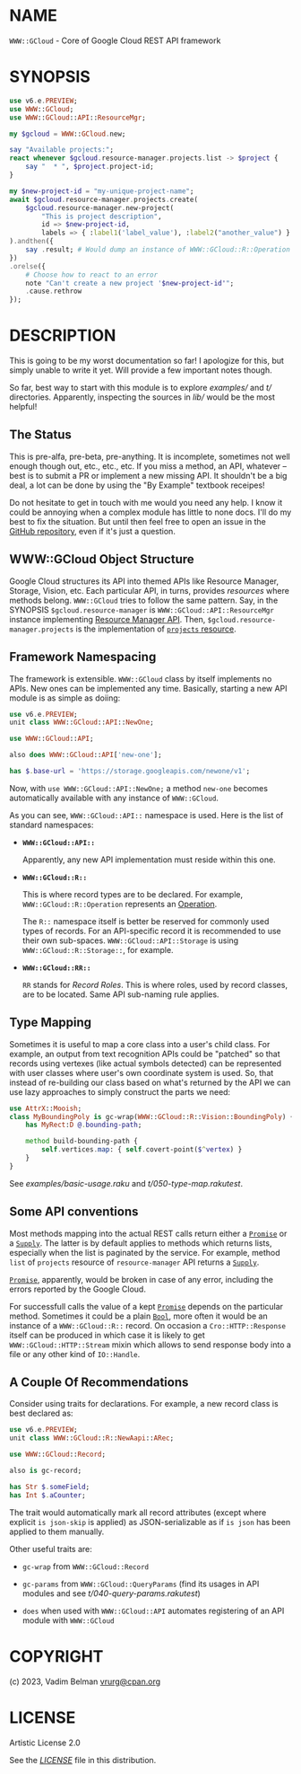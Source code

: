 NAME
====

`WWW::GCloud` - Core of Google Cloud REST API framework

SYNOPSIS
========

```raku
use v6.e.PREVIEW;
use WWW::GCloud;
use WWW::GCloud::API::ResourceMgr;

my $gcloud = WWW::GCloud.new;

say "Available projects:";
react whenever $gcloud.resource-manager.projects.list -> $project {
    say "  * ", $project.project-id;
}

my $new-project-id = "my-unique-project-name";
await $gcloud.resource-manager.projects.create(
    $gcloud.resource-manager.new-project(
        "This is project description",
        id => $new-project-id,
        labels => { :label1('label_value'), :label2("another_value") } );
).andthen({
    say .result; # Would dump an instance of WWW::GCloud::R::Operation
})
.orelse({
    # Choose how to react to an error
    note "Can't create a new project '$new-project-id'";
    .cause.rethrow
});
```

DESCRIPTION
===========

This is going to be my worst documentation so far! I apologize for this, but simply unable to write it yet. Will provide a few important notes though.

So far, best way to start with this module is to explore *examples/* and *t/* directories. Apparently, inspecting the sources in *lib/* would be the most helpful!

The Status
----------

This is pre-alfa, pre-beta, pre-anything. It is incomplete, sometimes not well enough though out, etc., etc., etc. If you miss a method, an API, whatever – best is to submit a PR or implement a new missing API. It shouldn't be a big deal, a lot can be done by using the "By Example" textbook receipes!

Do not hesitate to get in touch with me would you need any help. I know it could be annoying when a complex module has little to none docs. I'll do my best to fix the situation. But until then feel free to open an issue in the [GitHub repository](https://github.com/vrurg/raku-WWW-GCloud/issues), even if it's just a question.

WWW::GCloud Object Structure
----------------------------

Google Cloud structures its API into themed APIs like Resource Manager, Storage, Vision, etc. Each particular API, in turns, provides *resources* where methods belong. `WWW::GCloud` tries to follow the same pattern. Say, in the SYNOPSIS `$gcloud.resource-manager` is `WWW::GCloud::API::ResourceMgr` instance implementing [Resource Manager API](https://cloud.google.com/resource-manager/reference/rest). Then, `$gcloud.resource-manager.projects` is the implementation of [`projects` resource](https://cloud.google.com/resource-manager/reference/rest#rest-resource:-v1.projects).

Framework Namespacing
---------------------

The framework is extensible. `WWW::GCloud` class by itself implements no APIs. New ones can be implemented any time. Basically, starting a new API module is as simple as doiing:

```raku
use v6.e.PREVIEW;
unit class WWW::GCloud::API::NewOne;

use WWW::GCloud::API;

also does WWW::GCloud::API['new-one'];

has $.base-url = 'https://storage.googleapis.com/newone/v1';
```

Now, with `use WWW::GCloud::API::NewOne;` a method `new-one` becomes automatically available with any instance of `WWW::GCloud`.

As you can see, `WWW::GCloud::API::` namespace is used. Here is the list of standard namespaces:

  * **`WWW::GCloud::API::`**

    Apparently, any new API implementation must reside within this one.

  * **`WWW::GCloud::R::`**

    This is where record types are to be declared. For example, `WWW::GCloud::R::Operation` represents an [Operation](https://cloud.google.com/resource-manager/reference/rest/Shared.Types/Operation).

    The `R::` namespace itself is better be reserved for commonly used types of records. For an API-specific record it is recommended to use their own sub-spaces. `WWW::GCloud::API::Storage` is using `WWW::GCloud::R::Storage::`, for example.

  * **`WWW::GCloud::RR::`**

    `RR` stands for *Record Roles*. This is where roles, used by record classes, are to be located. Same API sub-naming rule applies.

Type Mapping
------------

Sometimes it is useful to map a core class into a user's child class. For example, an output from text recognition APIs could be "patched" so that records using vertexes (like actual symbols detected) can be represented with user classes where user's own coordinate system is used. So, that instead of re-building our class based on what's returned by the API we can use lazy approaches to simply construct the parts we need:

```raku
use AttrX::Mooish;
class MyBoundingPoly is gc-wrap(WWW::GCloud::R::Vision::BoundingPoly) {
    has MyRect:D @.bounding-path;

    method build-bounding-path {
        self.vertices.map: { self.covert-point($^vertex) }
    }
}
```

See *examples/basic-usage.raku* and *t/050-type-map.rakutest*.

Some API conventions
--------------------

Most methods mapping into the actual REST calls return either a [`Promise`](https://docs.raku.org/type/Promise) or a [`Supply`](https://docs.raku.org/type/Supply). The latter is by default applies to methods which returns lists, especially when the list is paginated by the service. For example, method `list` of `projects` resource of `resource-manager` API returns a [`Supply`](https://docs.raku.org/type/Supply).

[`Promise`](https://docs.raku.org/type/Promise), apparently, would be broken in case of any error, including the errors reported by the Google Cloud.

For successfull calls the value of a kept [`Promise`](https://docs.raku.org/type/Promise) depends on the particular method. Sometimes it could be a plain [`Bool`](https://docs.raku.org/type/Bool), more often it would be an instance of a `WWW::GCloud::R::` record. On occasion a `Cro::HTTP::Response` itself can be produced in which case it is likely to get `WWW::GCloud::HTTP::Stream` mixin which allows to send response body into a file or any other kind of `IO::Handle`.

A Couple Of Recommendations
---------------------------

Consider using traits for declarations. For example, a new record class is best declared as:

```raku
use v6.e.PREVIEW;
unit class WWW::GCloud::R::NewAapi::ARec;

use WWW::GCloud::Record;

also is gc-record;

has Str $.someField;
has Int $.aCounter;
```

The trait would automatically mark all record attributes (except where explicit `is json-skip` is applied) as JSON-serializable as if `is json` has been applied to them manually.

Other useful traits are:

  * `gc-wrap` from `WWW::GCloud::Record`

  * `gc-params` from `WWW::GCloud::QueryParams` (find its usages in API modules and see *t/040-query-params.rakutest*)

  * `does` when used with `WWW::GCloud::API` automates registering of an API module with `WWW::GCloud`

COPYRIGHT
=========

(c) 2023, Vadim Belman <vrurg@cpan.org>

LICENSE
=======

Artistic License 2.0

See the [*LICENSE*](../../../../LICENSE) file in this distribution.

